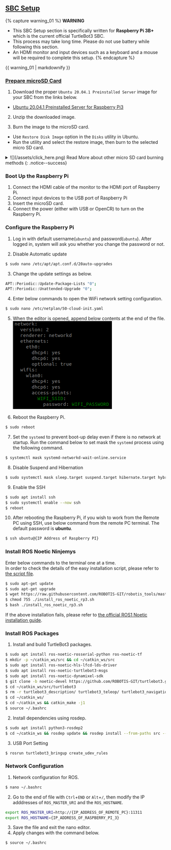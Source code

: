 
<div style="counter-reset: h1 3"></div>
<div style="counter-reset: h2 1"></div>

## [SBC Setup](#sbc-setup)

{% capture warning_01 %}
**WARNING**
- This SBC Setup section is specifically written for **Raspberry Pi 3B+** which is the current official TurtleBot3 SBC.
- This process may take long time. Please do not use battery while following this section.
- An HDMI monitor and input devices such as a keyboard and a mouse will be required to complete this setup.
{% endcapture %}
<div class="notice--danger">{{ warning_01 | markdownify }}</div>

### [Prepare microSD Card](#prepare-microsd-card)
1. Download the proper `Ubuntu 20.04.1 Preinstalled Server` image for your SBC from the links below.
  - [Ubuntu 20.04.1 Preinstalled Server for Raspberry Pi3](http://cdimage.ubuntu.com/ubuntu-server/focal/daily-preinstalled/current/)

2. Unzip the downloaded image.

3. Burn the image to the microSD card.
  - Use `Restore Disk Image` option in the `Disks` utility in Ubuntu.
  - Run the utility and select the restore image, then burn to the selected micro SD card.
<details>
<summary id="summary_for_foreins" style="outline: inherit;">
![](/assets/click_here.png) Read More about other micro SD card burning methods
{: .notice--success}
</summary>
- You can use the [etcher.io](https://etcher.io/) to burn the image.
- You can also use 'dd' command in Linux or use application 'win32 Disk Imager' in Windows. For a complete guide, refer to the instruction for [Linux](https://elinux.org/RPi_Easy_SD_Card_Setup#Using_the_Linux_command_line) or [Windows](https://elinux.org/RPi_Easy_SD_Card_Setup#Using_the_Win32DiskImager_program).
</details>


### Boot Up the Raspberry Pi
1. Connect the HDMI cable of the monitor to the HDMI port of Raspberry Pi.
2. Connect input devices to the USB port of Raspberry Pi
3. Insert the microSD card.
4. Connect the power (either with USB or OpenCR) to turn on the Raspberry Pi.

### Configure the Raspberry Pi
1. Log in with default username(`ubuntu`) and password(`ubuntu`). After logged in, system will ask you whether you change the password or not.

2. Disable Automatic update
  ```bash
$ sudo nano /etc/apt/apt.conf.d/20auto-upgrades
  ```

3. Change the update settings as below.
  ```bash
APT::Periodic::Update-Package-Lists "0";
APT::Periodic::Unattended-Upgrade "0";
  ```

4. Enter below commands to open the WiFi network setting configuration.
  ```bash
$ sudo nano /etc/netplan/50-cloud-init.yaml
  ```

5. When the editor is opened, append below contents at the end of the file.  
  ![](/assets/images/platform/turtlebot3/setup/ros2_sbc_netcfg.png)

6. Reboot the Raspberry Pi.
  ```bash
$ sudo reboot
  ```

7. Set the `systemd` to prevent boot-up delay even if there is no network at startup. Run the command below to set mask the `systemd` process using the following command.
```bash
$ systemctl mask systemd-networkd-wait-online.service
```

8. Disable Suspend and Hibernation
  ```bash
$ sudo systemctl mask sleep.target suspend.target hibernate.target hybrid-sleep.target
  ```

9. Enable the SSH
  ```bash
$ sudo apt install ssh
$ sudo systemctl enable --now ssh
$ reboot
  ```

10. After rebooting the Raspberry Pi, if you wish to work from the Remote PC using SSH, use below command from the remote PC terminal. The default password is **ubuntu**.
  ```bash
$ ssh ubuntu@{IP Address of Raspberry PI}
  ```

### Install ROS Noetic Ninjemys

Enter below commands to the terminal one at a time.  
In order to check the details of the easy installation script, please refer to [the script file](https://raw.githubusercontent.com/ROBOTIS-GIT/robotis_tools/master/install_ros_noetic_rp3.sh).  
```bash
$ sudo apt-get update
$ sudo apt-get upgrade
$ wget https://raw.githubusercontent.com/ROBOTIS-GIT/robotis_tools/master/install_ros_noetic_rp3.sh
$ chmod 755 ./install_ros_noetic_rp3.sh
$ bash ./install_ros_noetic_rp3.sh
```

If the above installation fails, please refer to [the official ROS1 Noetic installation guide](http://wiki.ros.org/noetic/Installation/Ubuntu).

### Install ROS Packages
1. Install and build TurtleBot3 packages.
  ```bash
$ sudo apt install ros-noetic-rosserial-python ros-noetic-tf
$ mkdir -p ~/catkin_ws/src && cd ~/catkin_ws/src
$ sudo apt install ros-noetic-hls-lfcd-lds-driver
$ sudo apt install ros-noetic-turtlebot3-msgs
$ sudo apt install ros-noetic-dynamixel-sdk
$ git clone -b noetic-devel https://github.com/ROBOTIS-GIT/turtlebot3.git
$ cd ~/catkin_ws/src/turtlebot3
$ rm -r turtlebot3_description/ turtlebot3_teleop/ turtlebot3_navigation/ turtlebot3_slam/ turtlebot3_example/
$ cd ~/catkin_ws/
$ cd ~/catkin_ws && catkin_make -j1
$ source ~/.bashrc
  ```

2. Install dependencies using rosdep.
  ```bash
$ sudo apt install python3-rosdep2
$ cd ~/catkin_ws && rosdep update && rosdep install --from-paths src --ignore-src -r -y
  ```

3. USB Port Setting
  ```bash
$ rosrun turtlebot3_bringup create_udev_rules
  ```

### Network Configuration
1. Network configuration for ROS.
  ```bash
$ nano ~/.bashrc
  ```
2. Go to the end of file with `Ctrl`+`END` or `Alt`+`/`, then modify the IP adddresses of `ROS_MASTER_URI` and the `ROS_HOSTNAME`.
  ```bash
export ROS_MASTER_URI=http://{IP_ADDRESS_OF_REMOTE_PC}:11311
export ROS_HOSTNAME={IP_ADDRESS_OF_RASPBERRY_PI_3}
  ```
3. Save the file and exit the nano editor.
4. Apply changes with the command below.
  ```bash
$ source ~/.bashrc
  ```
  